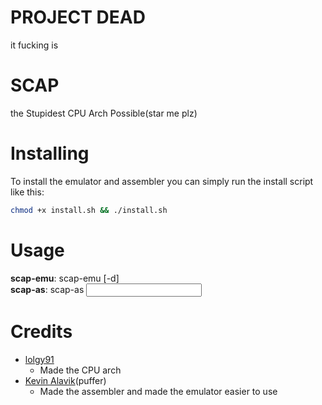 # PROJECT DEAD
it fucking is


# SCAP
the Stupidest CPU Arch Possible(star me plz)
# Installing
To install the emulator and assembler you can simply run the install script like this:
```bash
chmod +x install.sh && ./install.sh
```

# Usage
**scap-emu**: scap-emu [-d] <rom> </br>
**scap-as**: scap-as <input file>

# Credits
- [lolgy91](https://github.com/lolguy91)
    - Made the CPU arch
- [Kevin Alavik](https://github.com/kevinalavik)(puffer)
    - Made the assembler and made the emulator easier to use
